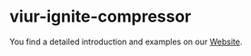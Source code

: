 # viur-ignite-compressor

You find a detailed introduction and examples on our [Website](http://ignite.viur.is).
